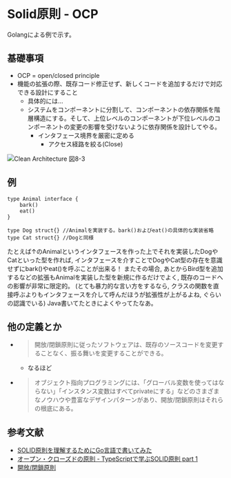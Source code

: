 # Solid原則 - OCP

Golangによる例で示す。

## 基礎事項

- OCP = open/closed principle
- 機能の拡張の際、既存コード修正せず、新しくコードを追加するだけで対応できる設計にすること
    - 具体的には...
    - システムをコンポーネントに分割して、コンポーネントの依存関係を階層構造にする。そして、上位レベルのコンポーネントが下位レベルのコンポーネントの変更の影響を受けないように依存関係を設計してやる。
        - インタフェース境界を厳密に定める
            - アクセス経路を絞る(Close)

![Clean Architecture 図8-3](https://i.stack.imgur.com/cgQD0.png)

## 例

```
type Animal interface {
    bark()
    eat()
}

type Dog struct{} //Animalを実装する。bark()およびeat()の具体的な実装省略
type Cat struct{} //Dogと同様
```
たとえば↑のAnimalというインタフェースを作った上でそれを実装したDogやCatといった型を作れば, インタフェースを介すことでDogやCat型の存在を意識せずにbark()やeat()を呼ぶことが出来る！
またその場合, あとからBird型を追加するなどの拡張もAnimalを実装した型を新規に作るだけでよく, 既存のコードへの影響が非常に限定的。
(とても暴力的な言い方をするなら, クラスの関数を直接呼ぶよりもインタフェースを介して呼んだほうが拡張性が上がるよね, ぐらいの認識でいる)
Java書いてたときによくやってたなあ。


## 他の定義とか

- > 開放/閉鎖原則に従ったソフトウェアは、既存のソースコードを変更することなく、振る舞いを変更することができる。
    - なるほど
- > オブジェクト指向プログラミングには、「グローバル変数を使ってはならない」「インスタンス変数はすべてprivateにする」などのさまざまなノウハウや豊富なデザインパターンがあり、開放/閉鎖原則はそれらの根底にある。


## 参考文献

- [SOLID原則を理解するためにGo言語で書いてみた](https://qiita.com/MAKOTODA/items/976f47ea036e35c7538d)
- [オープン・クローズドの原則 - TypeScriptで学ぶSOLID原則 part 1](https://qiita.com/ryo2132/items/01f0fcb8ff27353f8ecb)
- [開放/閉鎖原則](https://ja.wikipedia.org/wiki/%E9%96%8B%E6%94%BE/%E9%96%89%E9%8E%96%E5%8E%9F%E5%89%87)